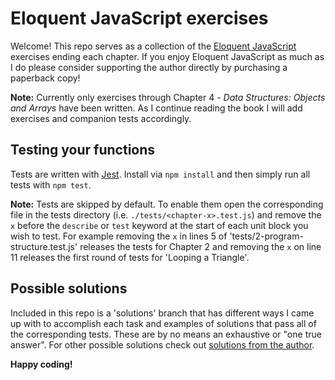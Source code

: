 # Eloquent JavaScript exercises
Welcome! This repo serves as a collection of the [Eloquent JavaScript](https://eloquentjavascript.net/) exercises ending each chapter. If you enjoy Eloquent JavaScript as much as I do please consider supporting the author directly by purchasing a paperback copy! 

**Note:** Currently only exercises through Chapter 4 - *Data Structures: Objects and Arrays* have been written. As I continue reading the book I will add exercises and companion tests accordingly.

## Testing your functions
Tests are written with [Jest](https://jestjs.io/). Install via `npm install` and then simply run all tests with `npm test`. 

**Note:** Tests are skipped by default. To enable them open the corresponding file in the tests directory (i.e. ```./tests/<chapter-x>.test.js```) and remove the `x` before the `describe` or `test` keyword at the start of each unit block you wish to test. 
For example removing the `x` in lines 5 of 'tests/2-program-structure.test.js' releases the tests for Chapter 2 and removing the `x` on line 11 releases the first round of tests for 'Looping a Triangle'.

## Possible solutions
Included in this repo is a 'solutions' branch that has different ways I came up with to accomplish each task and examples of solutions that pass all of the corresponding tests. These are by no means an exhaustive or "one true answer". For other possible solutions check out [solutions from the author](https://github.com/marijnh/Eloquent-JavaScript/tree/master/code/solutions).

**Happy coding!**
